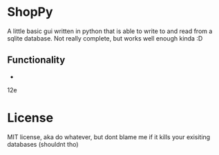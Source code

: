 # ShopPy
A little basic gui written in python that is able to write to and read from a sqlite database. Not really complete, but works well enough kinda :D

## Functionality
-
12e
# License
MIT license, aka do whatever, but dont blame me if it kills your exisiting databases (shouldnt tho)

